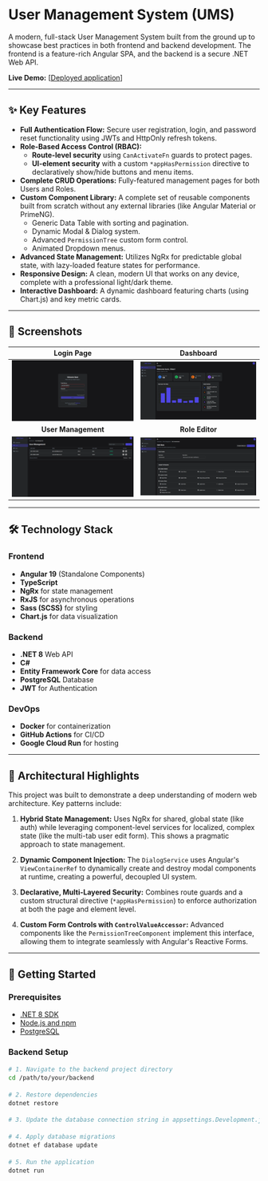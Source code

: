 # User Management System (UMS)

A modern, full-stack User Management System built from the ground up to showcase best practices in both frontend and backend development. The frontend is a feature-rich Angular SPA, and the backend is a secure .NET Web API.

**Live Demo:** [[Deployed application](https://ums-client-200915304888.asia-south1.run.app/)]

---

## ✨ Key Features

- **Full Authentication Flow:** Secure user registration, login, and password reset functionality using JWTs and HttpOnly refresh tokens.
- **Role-Based Access Control (RBAC):**
    - **Route-level security** using `CanActivateFn` guards to protect pages.
    - **UI-element security** with a custom `*appHasPermission` directive to declaratively show/hide buttons and menu items.
- **Complete CRUD Operations:** Fully-featured management pages for both Users and Roles.
- **Custom Component Library:** A complete set of reusable components built from scratch without any external libraries (like Angular Material or PrimeNG).
    - Generic Data Table with sorting and pagination.
    - Dynamic Modal & Dialog system.
    - Advanced `PermissionTree` custom form control.
    - Animated Dropdown menus.
- **Advanced State Management:** Utilizes NgRx for predictable global state, with lazy-loaded feature states for performance.
- **Responsive Design:** A clean, modern UI that works on any device, complete with a professional light/dark theme.
- **Interactive Dashboard:** A dynamic dashboard featuring charts (using Chart.js) and key metric cards.

---

## 📸 Screenshots

| Login Page | Dashboard |
| :---: | :---: |
| ![Login Page](./screenshots/login.png) | ![Dashboard](./screenshots/dashboard.png) |
| **User Management** | **Role Editor** |
| ![User Management](./screenshots/user-management.png) | ![Role Editor](./screenshots/role-editor.png) |

---

## 🛠️ Technology Stack

### Frontend
- **Angular 19** (Standalone Components)
- **TypeScript**
- **NgRx** for state management
- **RxJS** for asynchronous operations
- **Sass (SCSS)** for styling
- **Chart.js** for data visualization

### Backend
- **.NET 8** Web API
- **C#**
- **Entity Framework Core** for data access
- **PostgreSQL** Database
- **JWT** for Authentication

### DevOps
- **Docker** for containerization
- **GitHub Actions** for CI/CD
- **Google Cloud Run** for hosting

---

## 🚀 Architectural Highlights

This project was built to demonstrate a deep understanding of modern web architecture. Key patterns include:

1.  **Hybrid State Management:** Uses NgRx for shared, global state (like auth) while leveraging component-level services for localized, complex state (like the multi-tab user edit form). This shows a pragmatic approach to state management.

2.  **Dynamic Component Injection:** The `DialogService` uses Angular's `ViewContainerRef` to dynamically create and destroy modal components at runtime, creating a powerful, decoupled UI system.

3.  **Declarative, Multi-Layered Security:** Combines route guards and a custom structural directive (`*appHasPermission`) to enforce authorization at both the page and element level.

4.  **Custom Form Controls with `ControlValueAccessor`:** Advanced components like the `PermissionTreeComponent` implement this interface, allowing them to integrate seamlessly with Angular's Reactive Forms.

---

## 🏁 Getting Started

### Prerequisites
- [.NET 8 SDK](https://dotnet.microsoft.com/download)
- [Node.js and npm](https://nodejs.org/)
- [PostgreSQL](https://www.postgresql.org/download/)

### Backend Setup
```bash
# 1. Navigate to the backend project directory
cd /path/to/your/backend

# 2. Restore dependencies
dotnet restore

# 3. Update the database connection string in appsettings.Development.json

# 4. Apply database migrations
dotnet ef database update

# 5. Run the application
dotnet run